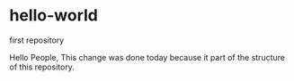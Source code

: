 # hello-world
first repository

Hello People,
This change was done today because it part of the structure of this repository.
